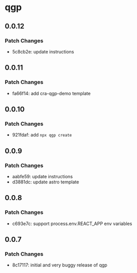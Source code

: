 # qgp

## 0.0.12

### Patch Changes

- 5c8cb2e: update instructions

## 0.0.11

### Patch Changes

- fa66f14: add cra-qgp-demo template

## 0.0.10

### Patch Changes

- 921fdaf: add `npx qgp create`

## 0.0.9

### Patch Changes

- aabfe59: update instructions
- d3881dc: update astro template

## 0.0.8

### Patch Changes

- c693e7c: support process.env.REACT_APP env variables

## 0.0.7

### Patch Changes

- 8c17117: initial and very buggy release of qgp
